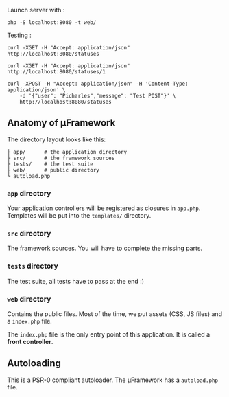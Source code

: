 Launch server with :

    php -S localhost:8080 -t web/

Testing :

    curl -XGET -H "Accept: application/json" http://localhost:8080/statuses

    curl -XGET -H "Accept: application/json" http://localhost:8080/statuses/1

    curl -XPOST -H "Accept: application/json" -H 'Content-Type: application/json' \
        -d '{"user": "Picharles","message": "Test POST"}' \
        http://localhost:8080/statuses


Anatomy of &micro;Framework
---------------------------


The directory layout looks like this:

    ├ app/      # the application directory
    ├ src/      # the framework sources
    ├ tests/    # the test suite
    ├ web/      # public directory
    └ autoload.php

### `app` directory

Your application controllers will be registered as closures in `app.php`.
Templates will be put into the `templates/` directory.

### `src` directory

The framework sources. You will have to complete the missing parts.

### `tests` directory

The test suite, all tests have to pass at the end :)

### `web` directory

Contains the public files. Most of the time, we put assets (CSS, JS files)
and a `index.php` file.

The `index.php` file is the only entry point of this application.  It is called
a **front controller**.


Autoloading
-----------

This is a PSR-0 compliant autoloader. The &micro;Framework has a `autoload.php` file.
